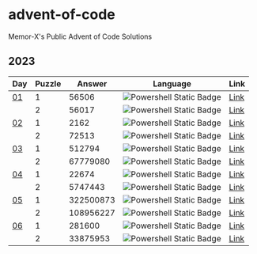 # advent-of-code
Memor-X's Public Advent of Code Solutions

## 2023
| Day | Puzzle | Answer | Language | Link |
| --- | --- | --- | --- | --- |
| [01](https://adventofcode.com/2023/day/1) | 1 | 56506 | ![Powershell Static Badge](https://img.shields.io/badge/Powershell-012456?style=for-the-badge&logo=powershell) | [Link](powershell/2023/01-Puzzle1) 
| | 2 | 56017 | ![Powershell Static Badge](https://img.shields.io/badge/Powershell-012456?style=for-the-badge&logo=powershell) | [Link](powershell/2023/01-Puzzle2) |
| [02](https://adventofcode.com/2023/day/2) | 1 | 2162 | ![Powershell Static Badge](https://img.shields.io/badge/Powershell-012456?style=for-the-badge&logo=powershell) | [Link](powershell/2023/02-Puzzle1) | 
| | 2 | 72513 | ![Powershell Static Badge](https://img.shields.io/badge/Powershell-012456?style=for-the-badge&logo=powershell) | [Link](powershell/2023/02-Puzzle2) |
| [03](https://adventofcode.com/2023/day/3) | 1 | 512794 | ![Powershell Static Badge](https://img.shields.io/badge/Powershell-012456?style=for-the-badge&logo=powershell) | [Link](powershell/2023/03-Puzzle1) 
| | 2 | 67779080 | ![Powershell Static Badge](https://img.shields.io/badge/Powershell-012456?style=for-the-badge&logo=powershell) | [Link](powershell/2023/03-Puzzle2) |
| [04](https://adventofcode.com/2023/day/4) | 1 | 22674 | ![Powershell Static Badge](https://img.shields.io/badge/Powershell-012456?style=for-the-badge&logo=powershell) | [Link](powershell/2023/04-Puzzle1) 
| | 2 | 5747443 | ![Powershell Static Badge](https://img.shields.io/badge/Powershell-012456?style=for-the-badge&logo=powershell) | [Link](powershell/2023/04-Puzzle2) |
| [05](https://adventofcode.com/2023/day/5) | 1 | 322500873 | ![Powershell Static Badge](https://img.shields.io/badge/Powershell-012456?style=for-the-badge&logo=powershell) | [Link](powershell/2023/05-Puzzle1) 
| | 2 | 108956227 | ![Powershell Static Badge](https://img.shields.io/badge/Powershell-012456?style=for-the-badge&logo=powershell) | [Link](powershell/2023/05-Puzzle2) |
| [06](https://adventofcode.com/2023/day/6) | 1 | 281600 | ![Powershell Static Badge](https://img.shields.io/badge/Powershell-012456?style=for-the-badge&logo=powershell) | [Link](powershell/2023/06-Puzzle1) 
| | 2 | 33875953 | ![Powershell Static Badge](https://img.shields.io/badge/Powershell-012456?style=for-the-badge&logo=powershell) | [Link](powershell/2023/06-Puzzle2) |

